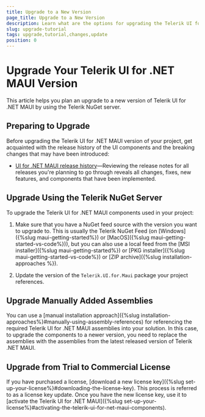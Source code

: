 ```yaml
---
title: Upgrade to a New Version
page_title: Upgrade to a New Version
description: Learn what are the options for upgrading the Telerik UI for .NET MAUI packages to a new version.
slug: upgrade-tutorial
tags: upgrade,tutorial,changes,update
position: 0
---
```


# Upgrade Your Telerik UI for .NET MAUI Version

This article helps you plan an upgrade to a new version of Telerik UI for .NET MAUI by using the Telerik NuGet server.

## Preparing to Upgrade

Before upgrading the Telerik UI for .NET MAUI version of your project, get acquainted with the release history of the UI components and the breaking changes that may have been introduced:

* <a href="https://www.telerik.com/support/whats-new/maui-ui/release-history" target="_blank">UI for .NET MAUI release history</a>&mdash;Reviewing the release notes for all releases you're planning to go through reveals all changes, fixes, new features, and components that have been implemented.

## Upgrade Using the Telerik NuGet Server

To upgrade the Telerik UI for .NET MAUI components used in your project:

1. Make sure that you have a NuGet feed source with the version you want to upgrade to. This is usually the Telerik NuGet Feed (on [Windows]({%slug maui-getting-started%}) or [MacOS]({%slug maui-getting-started-vs-code%})), but you can also use a local feed from the [MSI installer]({%slug maui-getting-started%}) or [PKG installer]({%slug maui-getting-started-vs-code%}) or [ZIP archive]({%slug installation-approaches %}).

1. Update the version of the `Telerik.UI.for.Maui` package your project references.

## Upgrade Manually Added Assemblies

You can use a [manual installation approach]({%slug installation-approaches%}#manually-using-assembly-references) for referencing the required Telerik UI for .NET MAUI assemblies into your solution. In this case, to upgrade the components to a newer version, you need to replace the assemblies with the assemblies from the latest released version of Telerik .NET MAUI.

## Upgrade from Trial to Commercial License

If you have purchased a license, [download a new license key]({%slug set-up-your-license%}#downloading-the-license-key). This process is referred to as a license key update. Once you have the new license key, use it to [activate the Telerik UI for .NET MAUI]({%slug set-up-your-license%}#activating-the-telerik-ui-for-net-maui-components).
